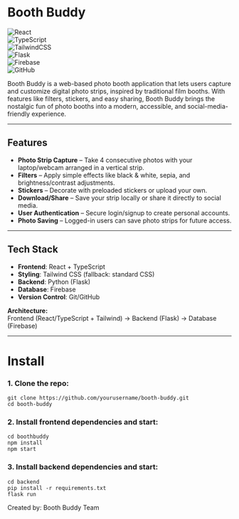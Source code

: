 # Booth Buddy

![React](https://img.shields.io/badge/Frontend-React-blue?logo=react)  
![TypeScript](https://img.shields.io/badge/Code-TypeScript-3178C6?logo=typescript)  
![TailwindCSS](https://img.shields.io/badge/Styling-TailwindCSS-38B2AC?logo=tailwind-css)  
![Flask](https://img.shields.io/badge/Backend-Flask-000000?logo=flask)  
![Firebase](https://img.shields.io/badge/Database-Firebase-FFCA28?logo=firebase)  
![GitHub](https://img.shields.io/badge/Version%20Control-GitHub-181717?logo=github)  

Booth Buddy is a web-based photo booth application that lets users capture and customize digital photo strips, inspired by traditional film booths. With features like filters, stickers, and easy sharing, Booth Buddy brings the nostalgic fun of photo booths into a modern, accessible, and social-media-friendly experience.  

---

## Features  

- **Photo Strip Capture** – Take 4 consecutive photos with your laptop/webcam arranged in a vertical strip.  
- **Filters** – Apply simple effects like black & white, sepia, and brightness/contrast adjustments.  
- **Stickers** – Decorate with preloaded stickers or upload your own.  
- **Download/Share** – Save your strip locally or share it directly to social media.  
- **User Authentication** – Secure login/signup to create personal accounts.  
- **Photo Saving** – Logged-in users can save photo strips for future access.

---

## Tech Stack  

- **Frontend**: React + TypeScript  
- **Styling**: Tailwind CSS (fallback: standard CSS)  
- **Backend**: Python (Flask)  
- **Database**: Firebase  
- **Version Control**: Git/GitHub  

**Architecture:**  
Frontend (React/TypeScript + Tailwind) → Backend (Flask) → Database (Firebase)  

---

# Install

### 1. Clone the repo:

    git clone https://github.com/yourusername/booth-buddy.git
    cd booth-buddy

### 2. Install frontend dependencies and start:

    cd boothbuddy
    npm install
    npm start

### 3. Install backend dependencies and start:

    cd backend
    pip install -r requirements.txt
    flask run

Created by: Booth Buddy Team
